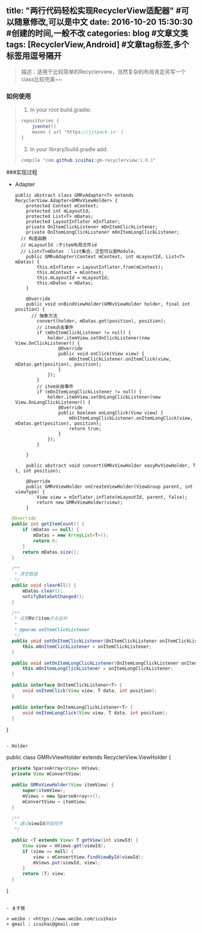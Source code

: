title: "两行代码轻松实现RecyclerView适配器"             #可以随意修改,可以是中文
date: 2016-10-20 15:30:30        #创建的时间,一般不改
categories: blog                 #文章文类
tags: [RecyclerView,Android]                 #文章tag标签,多个标签用逗号隔开
---

> 描述：适用于比较简单的Recyclerview，当然复杂的布局肯定另写一个class比较完美~~

### 如何使用

> 1) In your root build.gradle:
>
> ```Java
> repositories {
>     jcenter()
>     maven { url 'https://jitpack.io' }
> }
> ```
>
> 
>
> 2) In your library/build.gradle add:
>
> ```Java
> compile 'com.github.icuihai:gm-recyclerview:1.0.1'
> ```
>
> 

\###实现过程

- Adapter

  ```
  public abstract class GMRvAdapter<T> extends RecyclerView.Adapter<GMRvViewHolder> {
      protected Context mContext;
      protected int mLayoutId;
      protected List<T> mDatas;
      protected LayoutInflater mInflater;
      private OnItemClickListener mOnItemClickListener;
      private OnItemLongClickListener mOnItemLongClickListener;
  	// 构造函数
  	// mLayoutId :子item布局文件id
  	// List<T>mDatas ：list集合，泛型可以是Module，
      public GMRvAdapter(Context mContext, int mLayoutId, List<T> mDatas) {
          this.mInflater = LayoutInflater.from(mContext);
          this.mContext = mContext;
          this.mLayoutId = mLayoutId;
          this.mDatas = mDatas;
      }

      @Override
      public void onBindViewHolder(GMRvViewHolder holder, final int position) {
  	    // 抽象方法
          convert(holder, mDatas.get(position), position);
          // item点击事件
          if (mOnItemClickListener != null) {
              holder.itemView.setOnClickListener(new View.OnClickListener() {
                  @Override
                  public void onClick(View view) {
                      mOnItemClickListener.onItemClick(view, mDatas.get(position), position);
                  }
              });
          }
          // item长按事件
          if (mOnItemLongClickListener != null) {
              holder.itemView.setOnLongClickListener(new View.OnLongClickListener() {
                  @Override
                  public boolean onLongClick(View view) {
                      mOnItemLongClickListener.onItemLongClick(view, mDatas.get(position), position);
                      return true;
                  }
              });
          }

      }

      public abstract void convert(GMRvViewHolder easyRvViewHolder, T t, int position);

      @Override
      public GMRvViewHolder onCreateViewHolder(ViewGroup parent, int viewType) {
          View view = mInflater.inflate(mLayoutId, parent, false);
          return new GMRvViewHolder(view);
      }
  ```


```java
  @Override
  public int getItemCount() {
      if (mDatas == null) {
          mDatas = new ArrayList<T>();
          return 0;
      }
      return mDatas.size();
  }

  /**
   * 清空数据
   */
  public void clearAll() {
      mDatas.clear();
      notifyDataSetChanged();
  }

  /**
   * 设置RV的item点击监听
   *
   * @param onItemClickListener
   */
  public void setOnItemClickListener(OnItemClickListener onItemClickListener) {
      this.mOnItemClickListener = onItemClickListener;
  }

  public void setOnItemLongClickListener(OnItemLongClickListener onItemLongClickListener) {
      this.mOnItemLongClickListener = onItemLongClickListener;
  }
```


```java
  public interface OnItemClickListener<T> {
      void onItemClick(View view, T data, int position);
  }

  public interface OnItemLongClickListener<T> {
      void onItemLongClick(View view, T data, int position);
  }
```
  }
  ```

- Holder

  ```
  public class GMRvViewHolder extends RecyclerView.ViewHolder {
```java
  private SparseArray<View> mViews;
  private View mConvertView;

  public GMRvViewHolder(View itemView) {
      super(itemView);
      mViews = new SparseArray<>();
      mConvertView = itemView;
  }

  /**
   * 通过viewId获取控件
   */

  public <T extends View> T getView(int viewId) {
      View view = mViews.get(viewId);
      if (view == null) {
          view = mConvertView.findViewById(viewId);
          mViews.put(viewId, view);
      }
      return (T) view;
  }
```
  }
  ```

- 关于我

  > weibo : <https://www.weibo.com/icuihai>
  > gmail : icuihai@gmail.com
  ```

